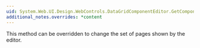 ```yaml
---
uid: System.Web.UI.Design.WebControls.DataGridComponentEditor.GetComponentEditorPages
additional_notes.overrides: *content
---
```


<p>This method can be overridden to change the set of pages shown by the editor.</p>


